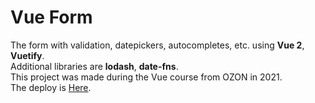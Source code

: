 # Vue Form  
The form with validation, datepickers, autocompletes, etc. using **Vue 2**, **Vuetify**.  
Additional libraries are **lodash**, **date-fns**.  
This project was made during the Vue course from OZON in 2021.  
The deploy is [Here](https://ruzzhammer.github.io/vue-form).  